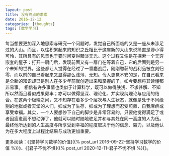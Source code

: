```yaml
---
layout: post
title: 没有终点的求索
date: 2016-12-12
categories: [thoughts]
tags: [数学学习]
---
```


每当想要更加深入地思索与研究一个问题时，发觉自己所面临的又是一座从未涉足过的大山。而且，以往积累起来的知识之丘相比于这座新的大山来说简直是渺小得可怜，其所具有的风景也于霎时间变得黯淡无光。这个过程又像是在探索一个无穷嵌套的屋子：打开一扇门后，发现前面又有一扇门在等着自己，它的后面则是另一个未知的世界。这些都让人觉得在经过了一番鏖战后，刚刚缴获的战利品被立刻归零，而以前的自己看起来又显得那么浅薄、无知。令人更觉不安的是，在自己看来是全新的知识却已是别人在多少年前就创造出来和掌握的了，如今要想将其读懂都非易事。 相信有许多事情也类似于计算科学，既可以做得肤浅、不求甚解、不知所以然而且看似成果颇丰；亦可以做得坚深、理论化、并实现纯理论与应用的结合。在这两个极端之间，又不知存在着多少个层次与人生状态，就像是处于不同级别的地狱或者天堂的人们，抑或为了生存，抑或为了理想而忍受煎熬，自我麻痹或享受幸福。其实，一个人要想停下自己的脚步是非常容易的，只要他觉得满足了或者因疲惫而不想动弹了，他就可以随时随地驻足并和与其处在同一高度的人为伍。最终他所达到的人生高度与所享受到幸福的程度取决于他的信念、毅力，以及他认为在多大程度上过程比结果与成功更加重要。

更多阅读：《[坚持学习数学的价值]({% post_url 2016-09-22-坚持学习数学的价值 %})》、《[君子不忧不惧]({% post_url 2020-12-11-君子不忧不惧 %})》。
